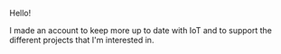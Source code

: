 Hello!

I made an account to keep more up to date with IoT and
to support the different projects that I'm interested in.


<!---
James-Andrasek/James-Andrasek is a ✨ special ✨ repository because its `README.md` (this file) appears on your GitHub profile.
You can click the Preview link to take a look at your changes.
--->
